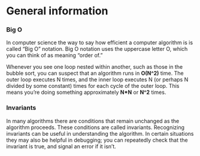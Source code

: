 # General information

### Big O
In computer science the way to say how efficient a computer algorithm is is called “Big O” notation. Big O notation uses the uppercase letter O, which you can think of as meaning “order of.”

Whenever you see one loop nested within another, such as those in the bubble sort, you can suspect that an algorithm runs in **O(N^2)** time. The outer loop executes N times, and the inner loop executes N (or perhaps N divided by some constant) times for each cycle of the outer loop. This means you’re doing something approximately __N*N__ or **N^2** times.
### Invariants
In many algorithms there are conditions that remain unchanged as the algorithm proceeds. These conditions are called invariants. Recognizing invariants can be useful in understanding the algorithm. In certain situations they may also be helpful in debugging; you can repeatedly check that the invariant is true, and signal an error if it isn’t.